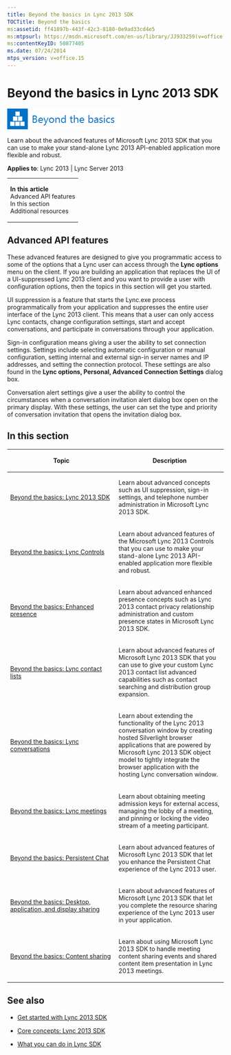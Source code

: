 ```yaml
---
title: Beyond the basics in Lync 2013 SDK
TOCTitle: Beyond the basics
ms:assetid: ff41897b-443f-42c3-8180-0e9ad33cd4e5
ms:mtpsurl: https://msdn.microsoft.com/en-us/library/JJ933259(v=office.15)
ms:contentKeyID: 50877405
ms.date: 07/24/2014
mtps_version: v=office.15
---
```


# Beyond the basics in Lync 2013 SDK

![Beyond the basics topic](images/JJ937254.mod_icon_beyondbasics_long(Office.15).png "Beyond the basics topic")

Learn about the advanced features of Microsoft Lync 2013 SDK that you can use to make your stand-alone Lync 2013 API-enabled application more flexible and robust.



**Applies to**: Lync 2013 | Lync Server 2013

<table>
<colgroup>
<col style="width: 100%" />
</colgroup>
<tbody>
<tr class="odd">
<td><p><strong>In this article</strong><br />
Advanced API features<br />
In this section<br />
Additional resources</p></td>
</tr>
</tbody>
</table>

## Advanced API features

These advanced features are designed to give you programmatic access to some of the options that a Lync user can access through the **Lync options** menu on the client. If you are building an application that replaces the UI of a UI-suppressed Lync 2013 client and you want to provide a user with configuration options, then the topics in this section will get you started.

UI suppression is a feature that starts the Lync.exe process programmatically from your application and suppresses the entire user interface of the Lync 2013 client. This means that a user can only access Lync contacts, change configuration settings, start and accept conversations, and participate in conversations through your application.

Sign-in configuration means giving a user the ability to set connection settings. Settings include selecting automatic configuration or manual configuration, setting internal and external sign-in server names and IP addresses, and setting the connection protocol. These settings are also found in the **Lync options, Personal, Advanced Connection Settings** dialog box.

Conversation alert settings give a user the ability to control the circumstances when a conversation invitation alert dialog box open on the primary display. With these settings, the user can set the type and priority of conversation invitation that opens the invitation dialog box.

## In this section

<table>
<colgroup>
<col style="width: 50%" />
<col style="width: 50%" />
</colgroup>
<thead>
<tr class="header">
<th><p>Topic</p></th>
<th><p>Description</p></th>
</tr>
</thead>
<tbody>
<tr class="odd">
<td><p><a href="beyond-the-basics-lync-2013-sdk.md">Beyond the basics: Lync 2013 SDK</a></p></td>
<td><p>Learn about advanced concepts such as UI suppression, sign-in settings, and telephone number administration in Microsoft Lync 2013 SDK.</p></td>
</tr>
<tr class="even">
<td><p><a href="beyond-the-basics-lync-controls.md">Beyond the basics: Lync Controls</a></p></td>
<td><p>Learn about advanced features of the Microsoft Lync 2013 Controls that you can use to make your stand-alone Lync 2013 API-enabled application more flexible and robust.</p></td>
</tr>
<tr class="odd">
<td><p><a href="beyond-the-basics-enhanced-presence.md">Beyond the basics: Enhanced presence</a></p></td>
<td><p>Learn about advanced enhanced presence concepts such as Lync 2013 contact privacy relationship administration and custom presence states in Microsoft Lync 2013 SDK.</p></td>
</tr>
<tr class="even">
<td><p><a href="beyond-the-basics-lync-contact-lists.md">Beyond the basics: Lync contact lists</a></p></td>
<td><p>Learn about advanced features of Microsoft Lync 2013 SDK that you can use to give your custom Lync 2013 contact list advanced capabilities such as contact searching and distribution group expansion.</p></td>
</tr>
<tr class="odd">
<td><p><a href="beyond-the-basics-lync-conversations.md">Beyond the basics: Lync conversations</a></p></td>
<td><p>Learn about extending the functionality of the Lync 2013 conversation window by creating hosted Silverlight browser applications that are powered by Microsoft Lync 2013 SDK object model to tightly integrate the browser application with the hosting Lync conversation window.</p></td>
</tr>
<tr class="even">
<td><p><a href="beyond-the-basics-lync-meetings.md">Beyond the basics: Lync meetings</a></p></td>
<td><p>Learn about obtaining meeting admission keys for external access, managing the lobby of a meeting, and pinning or locking the video stream of a meeting participant.</p></td>
</tr>
<tr class="odd">
<td><p><a href="beyond-the-basics-persistent-chat.md">Beyond the basics: Persistent Chat</a></p></td>
<td><p>Learn about advanced features of Microsoft Lync 2013 SDK that let you enhance the Persistent Chat experience of the Lync 2013 user.</p></td>
</tr>
<tr class="even">
<td><p><a href="beyond-the-basics-desktop-application-and-display-sharing.md">Beyond the basics: Desktop, application, and display sharing</a></p></td>
<td><p>Learn about advanced features of Microsoft Lync 2013 SDK that let you complete the resource sharing experience of the Lync 2013 user in your application.</p></td>
</tr>
<tr class="odd">
<td><p><a href="beyond-the-basics-content-sharing.md">Beyond the basics: Content sharing</a></p></td>
<td><p>Learn about using Microsoft Lync 2013 SDK to handle meeting content sharing events and shared content item presentation in Lync 2013 meetings.</p></td>
</tr>
</tbody>
</table>

## See also

  - [Get started with Lync 2013 SDK](get-started-with-lync-2013-sdk.md)

  - [Core concepts: Lync 2013 SDK](core-concepts-lync-2013-sdk.md)

  - [What you can do in Lync SDK](what-you-can-do-in-lync-sdk.md)

